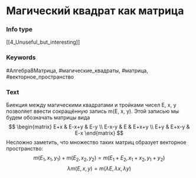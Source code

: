 # Магический квадрат как матрица
### Info type
[[4_Unuseful_but_interesting]]
### Keywords
#Алгебра8Матрица, #магические_квадраты, #матрица, #векторное_пространство
### Text
Биекция между магическими квадратами и тройками чисел E, x, y позволяет ввести сокращённую запись m(E, x, y). Этой записью мы будем обозначать матрицы вида
$$
\begin{matrix}
E+x & E-x+y & E-y \\
E-x-y & E & E+x+y \\
E+y & E+x-y & E-x
\end{matrix}
$$
Несложно заметить, что множество таких матриц образует векторное пространство:
$$m(E_1, x_1, y_1) + m(E_2, x_2, y_2) = m(E_1 + E_2, x_1 + x_2, y_1 + y_2)$$
$$\lambda m(E, x, y) = m(\lambda E, \lambda x, \lambda y)$$